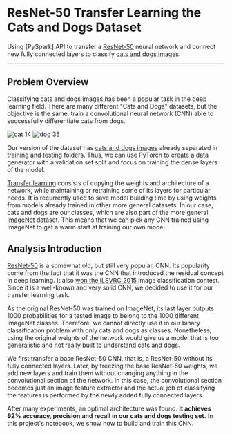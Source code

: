 # ResNet-50 Transfer Learning the Cats and Dogs Dataset

Using [PySpark] API to transfer a [ResNet-50] neural network and connect new fully connected layers to classify [cats and dogs images].

---

## Problem Overview

Classifying cats and dogs images has been a popular task in the deep learning field. There are many different "Cats and Dogs" datasets, but the objective is the same: train a convolutional neural network (CNN) able to successfully differentiate cats from dogs.

![cat 14](https://user-images.githubusercontent.com/33037020/192171611-5a9c3ba6-190a-4bb3-b10c-80fcbc123b89.jpg) ![dog 35](https://user-images.githubusercontent.com/33037020/192171834-eb837005-1c43-4157-b09d-28e3b06da35b.jpg)

Our version of the dataset has [cats and dogs images] already separated in training and testing folders. Thus, we can use PyTorch to create a data generator with a validation set split and focus on training the dense layers of the model.

[Transfer learning] consists of copying the weights and architecture of a network, while maintaining or retraining some of its layers for particular needs. It is recurrently used to save model building time by using weights from models already trained in other more general datasets. In our case, cats and dogs are our classes, which are also part of the more general [ImageNet] dataset. This means that we can pick any CNN trained using ImageNet to get a warm start at training our own model.

## Analysis Introduction

[ResNet-50] is a somewhat old, but still very popular, CNN. Its popularity come from the fact that it was the CNN that introduced the residual concept in deep learning. It also [won the ILSVRC 2015] image classification contest. Since it is a well-known and very solid CNN, we decided to use it for our transfer learning task.

As the original ResNet-50 was trained on ImageNet, its last layer outputs 1000 probabilities for a tested image to belong to the 1000 different ImageNet classes. Therefore, we cannot directly use it in our binary classification problem with only cats and dogs as classes. Nonetheless, using the original weights of the network would give us a model that is too generalistic and not really built to understand cats and dogs.

We first transfer a base ResNet-50 CNN, that is, a ResNet-50 without its fully connected layers. Later, by freezing the base ResNet-50 weights, we add new layers and train them without changing anything in the convolutional section of the network. In this case, the convolutional section becomes just an image feature extractor and the actual job of classifying the features is performed by the newly added fully connected layers.

After many experiments, an optimal architecture was found. **It achieves 92% accuracy, precision and recall in our cats and dogs testing set.** In this project's notebook, we show how to build and train this CNN. 

[//]: #

[cats and dogs images]: <https://www.kaggle.com/datasets/tongpython/cat-and-dog>
[ImageNet]: <https://www.image-net.org>
[won the ILSVRC 2015]: <https://towardsdatascience.com/review-resnet-winner-of-ilsvrc-2015-image-classification-localization-detection-e39402bfa5d8>
[ResNet-50]: <https://en.wikipedia.org/wiki/Residual_neural_network>
[Transfer learning]: <https://en.wikipedia.org/wiki/Transfer_learning>

